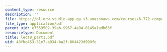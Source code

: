 ```yaml
---
content_type: resource
description: ''
file: https://ol-ocw-studio-app-qa.s3.amazonaws.com/courses/6-772-compound-semiconductor-devices-spring-2003/48fbc45331e7a934ba2f804423d990fc_lect8_part1.pdf
file_type: application/pdf
parent_uid: e7559502-39ab-9967-4a94-0145a1adb63f
resourcetype: Document
title: lect8_part1.pdf
uid: 48fbc453-31e7-a934-ba2f-804423d990fc
---
```

